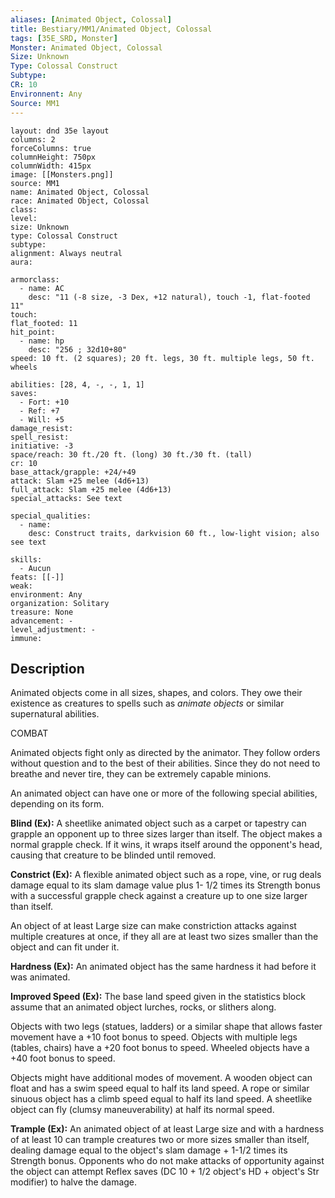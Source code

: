 ```yaml
---
aliases: [Animated Object, Colossal]
title: Bestiary/MM1/Animated Object, Colossal
tags: [35E_SRD, Monster]
Monster: Animated Object, Colossal
Size: Unknown
Type: Colossal Construct
Subtype: 
CR: 10
Environnent: Any
Source: MM1
---
```


```statblock
layout: dnd 35e layout
columns: 2
forceColumns: true
columnHeight: 750px
columnWidth: 415px
image: [[Monsters.png]]
source: MM1
name: Animated Object, Colossal
race: Animated Object, Colossal
class: 
level: 
size: Unknown
type: Colossal Construct
subtype: 
alignment: Always neutral
aura: 

armorclass:
  - name: AC
    desc: "11 (-8 size, -3 Dex, +12 natural), touch -1, flat-footed 11"
touch: 
flat_footed: 11
hit_point:
  - name: hp
    desc: "256 ; 32d10+80"
speed: 10 ft. (2 squares); 20 ft. legs, 30 ft. multiple legs, 50 ft. wheels

abilities: [28, 4, -, -, 1, 1]
saves:
  - Fort: +10
  - Ref: +7
  - Will: +5
damage_resist: 
spell_resist: 
initiative: -3
space/reach: 30 ft./20 ft. (long) 30 ft./30 ft. (tall)
cr: 10
base_attack/grapple: +24/+49
attack: Slam +25 melee (4d6+13)
full_attack: Slam +25 melee (4d6+13)
special_attacks: See text

special_qualities:
  - name: 
    desc: Construct traits, darkvision 60 ft., low-light vision; also see text

skills:
  - Aucun
feats: [[-]]
weak: 
environment: Any
organization: Solitary
treasure: None
advancement: -
level_adjustment: -
immune: 
```

## Description

<p>Animated objects come in all sizes, shapes, and colors. They owe their existence as creatures to spells such as <i>animate objects</i> or similar supernatural abilities.</p>
<p>COMBAT</p>
<p>Animated objects fight only as directed by the animator. They follow orders without question and to the best of their abilities. Since they do not need to breathe and never tire, they can be extremely capable minions.</p>
<p>An animated object can have one or more of the following special abilities, depending on its form.</p>
<p>
            <b>Blind (Ex):</b> A sheetlike animated object such as a carpet or tapestry can grapple an opponent up to three sizes larger than itself. The object makes a normal grapple check. If it wins, it wraps itself around the opponent's head, causing that creature to be blinded until removed.</p>
<p>
            <b>Constrict (Ex):</b> A flexible animated object such as a rope, vine, or rug deals damage equal to its slam damage value plus 1- 1/2 times its Strength bonus with a successful grapple check against a creature up to one size larger than itself.</p>
<p>An object of at least Large size can make constriction attacks against multiple creatures at once, if they all are at least two sizes smaller than the object and can fit under it.</p>
<p>
            <b>Hardness (Ex):</b> An animated object has the same hardness it had before it was animated.</p>
<p>
            <b>Improved Speed (Ex):</b> The base land speed given in the statistics block assume that an animated object lurches, rocks, or slithers along.</p>
<p>Objects with two legs (statues, ladders) or a similar shape that allows faster movement have a +10 foot bonus to speed. Objects with multiple legs (tables, chairs) have a +20 foot bonus to speed. Wheeled objects have a +40 foot bonus to speed.</p>
<p>Objects might have additional modes of movement. A wooden object can float and has a swim speed equal to half its land speed. A rope or similar sinuous object has a climb speed equal to half its land speed. A sheetlike object can fly (clumsy maneuverability) at half its normal speed.</p>
<p>
            <b>Trample (Ex):</b> An animated object of at least Large size and with a hardness of at least 10 can trample creatures two or more sizes smaller than itself, dealing damage equal to the object's slam damage + 1-1/2 times its Strength bonus. Opponents who do not make attacks of opportunity against the object can attempt Reflex saves (DC 10 + 1/2 object's HD + object's Str modifier) to halve the damage.</p>